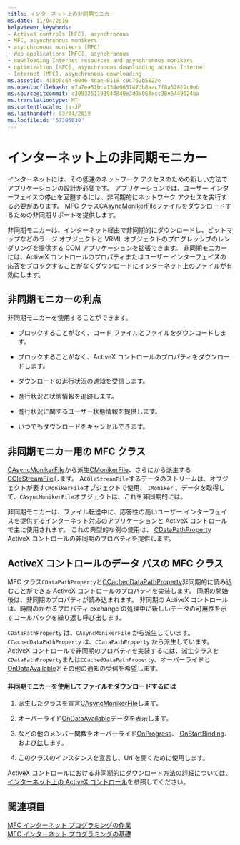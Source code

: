 ```yaml
---
title: インターネット上の非同期モニカー
ms.date: 11/04/2016
helpviewer_keywords:
- ActiveX controls [MFC], asynchronous
- MFC, asynchronous monikers
- asynchronous monikers [MFC]
- Web applications [MFC], asynchronous
- downloading Internet resources and asynchronous monikers
- optimization [MFC], asynchronous downloading across Internet
- Internet [MFC], asynchronous downloading
ms.assetid: 418b0c64-0046-4dae-8118-c9c762b5822e
ms.openlocfilehash: e7a7ea51bca134e965747db8aac7f8a62822c9eb
ms.sourcegitcommit: c3093251193944840e3d0a068ecc30e6449624ba
ms.translationtype: MT
ms.contentlocale: ja-JP
ms.lasthandoff: 03/04/2019
ms.locfileid: "57305030"
---
```

# <a name="asynchronous-monikers-on-the-internet"></a>インターネット上の非同期モニカー

インターネットには、その低速のネットワーク アクセスのための新しい方法でアプリケーションの設計が必要です。 アプリケーションでは、ユーザー インターフェイスの停止を回避するには、非同期的にネットワーク アクセスを実行する必要があります。 MFC クラス[CAsyncMonikerFile](../mfc/reference/casyncmonikerfile-class.md)ファイルをダウンロードするための非同期サポートを提供します。

非同期モニカーは、インターネット経由で非同期的にダウンロードし、ビットマップなどのラージ オブジェクトと VRML オブジェクトのプログレッシブのレンダリングを提供する COM アプリケーションを拡張できます。 非同期モニカーには、ActiveX コントロールのプロパティまたはユーザー インターフェイスの応答をブロックすることがなくダウンロードにインターネット上のファイルが有効にします。

## <a name="advantages-of-asynchronous-monikers"></a>非同期モニカーの利点

非同期モニカーを使用することができます。

- ブロックすることがなく、コード ファイルとファイルをダウンロードします。

- ブロックすることがなく、ActiveX コントロールのプロパティをダウンロードします。

- ダウンロードの進行状況の通知を受信します。

- 進行状況と状態情報を追跡します。

- 進行状況に関するユーザー状態情報を提供します。

- いつでもダウンロードをキャンセルできます。

## <a name="mfc-classes-for-asynchronous-monikers"></a>非同期モニカー用の MFC クラス

[CAsyncMonikerFile](../mfc/reference/casyncmonikerfile-class.md)から派生[CMonikerFile](../mfc/reference/cmonikerfile-class.md)、さらにから派生する[COleStreamFile](../mfc/reference/colestreamfile-class.md)します。 A`COleStreamFile`するデータのストリームは、オブジェクトが表す`CMonikerFile`オブジェクトで使用、 `IMoniker` 、データを取得して、`CAsyncMonikerFile`オブジェクトは、これを非同期的には。

非同期モニカーは、ファイル転送中に、応答性の高いユーザー インターフェイスを提供するインターネット対応のアプリケーションと ActiveX コントロールで主に使用されます。 これの典型的な例の使用は、 [CDataPathProperty](../mfc/reference/cdatapathproperty-class.md) ActiveX コントロールの非同期のプロパティを提供します。

## <a name="mfc-classes-for-data-paths-in-activex-controls"></a>ActiveX コントロールのデータ パスの MFC クラス

MFC クラス`CDataPathProperty`と[CCachedDataPathProperty](../mfc/reference/ccacheddatapathproperty-class.md)非同期的に読み込むことができる ActiveX コントロールのプロパティを実装します。 同期の開始後は、非同期のプロパティが読み込まれます。 非同期の ActiveX コントロールは、時間のかかるプロパティ exchange の処理中に新しいデータの可用性を示すコールバックを繰り返し呼び出します。

`CDataPathProperty` は、`CAsyncMonikerFile` から派生しています。 `CCachedDataPathProperty` は、`CDataPathProperty` から派生しています。 ActiveX コントロールで非同期のプロパティを実装するには、派生クラスを`CDataPathProperty`または`CCachedDataPathProperty`、オーバーライドと[OnDataAvailable](../mfc/reference/casyncmonikerfile-class.md#ondataavailable)とその他の通知の受信を希望します。

#### <a name="to-download-a-file-using-asynchronous-monikers"></a>非同期モニカーを使用してファイルをダウンロードするには

1. 派生したクラスを宣言[CAsyncMonikerFile](../mfc/reference/casyncmonikerfile-class.md)します。

1. オーバーライド[OnDataAvailable](../mfc/reference/casyncmonikerfile-class.md#ondataavailable)データを表示します。

1. などの他のメンバー関数をオーバーライド[OnProgress](../mfc/reference/casyncmonikerfile-class.md#onprogress)、 [OnStartBinding](../mfc/reference/casyncmonikerfile-class.md#onstartbinding)、および[は](../mfc/reference/casyncmonikerfile-class.md#onstopbinding)します。

1. このクラスのインスタンスを宣言し、Url を開くために使用します。

ActiveX コントロールにおける非同期的にダウンロード方法の詳細については、[インターネット上の ActiveX コントロール](../mfc/activex-controls-on-the-internet.md)を参照してください。

## <a name="see-also"></a>関連項目

[MFC インターネット プログラミングの作業](../mfc/mfc-internet-programming-tasks.md)<br/>
[MFC インターネット プログラミングの基礎](../mfc/mfc-internet-programming-basics.md)
